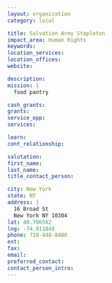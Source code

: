 ```yaml
---
layout: organization
category: local

title: Salvation Army Stapleton
impact_area: Human Rights
keywords: 
location_services: 
location_offices: 
website: 

description: 
mission: |
  food pantry

cash_grants: 
grants: 
service_opp: 
services: 

learn: 
cont_relationship: 

salutation: 
first_name: 
last_name: 
title_contact_person: 

city: New York
state: NY
address: |
  16 Broad St  
  New York NY 10304
lat: 40.706562
lng: -74.011048
phone: 718-448-8480
ext: 
fax: 
email: 
preferred_contact: 
contact_person_intro: 
---
```

